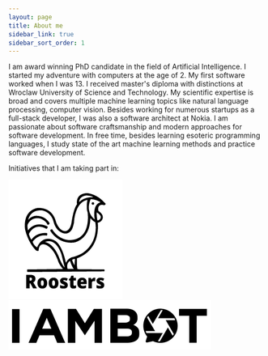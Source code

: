 ```yaml
---
layout: page
title: About me
sidebar_link: true
sidebar_sort_order: 1
---
```



I am award winning PhD candidate in the field of Artificial Intelligence. I started my adventure with computers at the age of 2. My first software worked when I was 13. I received master's diploma with distinctions at Wroclaw University of Science and Technology. My scientific expertise is broad and covers multiple machine learning topics like natural language processing, computer vision. Besides working for numerous startups as a full-stack developer, I was also a software architect at Nokia. I am passionate about software craftsmanship and modern approaches for software development. In free time, besides learning esoteric programming languages, I study state of the art machine learning methods and practice software development.

Initiatives that I am taking part in:

[<img src="/assets/img/roosters.png" alt="Roosters" style="display:inline"/>](https://roosters.io) [<img src="/assets/img/iambot.png" alt="IamBot" style="display:inline"/>](https://iambot.ai)
